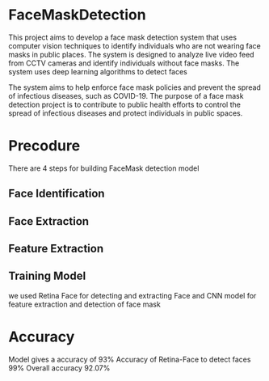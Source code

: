 # FaceMaskDetection 

This project aims to develop a face mask detection system that uses computer vision techniques to identify individuals who are not wearing face masks in public places. The system is designed to analyze live video feed from CCTV cameras and identify individuals without face masks. The system uses deep learning algorithms to detect faces

The system aims to help enforce face mask policies and prevent the spread of infectious diseases, such as COVID-19. The purpose of a face mask detection project is to contribute to public health efforts to control the spread of infectious diseases and protect individuals in public spaces.

# Precodure

There are 4 steps for building FaceMask detection model

## Face Identification
## Face Extraction
## Feature Extraction
## Training Model

we used Retina Face for detecting and extracting Face and CNN model for feature extraction and detection of face mask

# Accuracy
Model gives a accuracy of 93%
Accuracy of Retina-Face to detect faces 99%
Overall accuracy 92.07%
